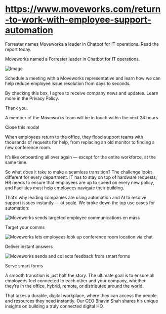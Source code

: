 # https://www.moveworks.com/return-to-work-with-employee-support-automation

Forrester names Moveworks a leader in Chatbot for IT operations. Read the report today.

Moveworks named a Forrester leader in Chatbot for IT operations. 

![Image](https://www.moveworks.com/hubfs/img/site/qr-demo.png)

Schedule a meeting with a Moveworks representative and learn how we can help reduce employee issue resolution from days to seconds.

By checking this box, I agree to receive company news and updates. Learn more in the Privacy Policy.

Thank you.

A member of the Moveworks team will be in touch within the next 24 hours.



  Close this modal
  


When employees return to the office, they flood support teams with thousands of requests for help, from replacing an old monitor to finding a new conference room. 

It’s like onboarding all over again — except for the entire workforce, at the same time.

So what does it take to make a seamless transition? The challenge looks different for every department. IT has to stay on top of hardware requests, HR needs to ensure that employees are up to speed on every new policy, and Facilities must help employees navigate their building.

That’s why leading companies are using automation and AI to resolve support issues instantly — at scale. We broke down the top use cases for automation:

![Moveworks sends targeted employee communications en mass](https://www.moveworks.com/hs-fs/hubfs/Moveweb/Device%20Screenshots/PrpChat-Website-expense%20reporting.png?&name=PrpChat-Website-expense%20reporting.png)

Target your comms 

![Moveworks lets employees look up conference room location via chat](https://www.moveworks.com/hs-fs/hubfs/Moveweb/Device%20Screenshots/PrpChat-Website-Room_Lookup.png?&name=PrpChat-Website-Room_Lookup.png)

Deliver instant answers 

![Moveworks sends and collects feedback from smart forms](https://www.moveworks.com/hs-fs/hubfs/Moveweb/Device%20Screenshots/PrpChat-Website-Certificate%20of%20Vaccination.png?&name=PrpChat-Website-Certificate%20of%20Vaccination.png)

Serve smart forms 

A smooth transition is just half the story. The ultimate goal is to ensure all employees feel connected to each other and your company, whether they’re in the office, hybrid, remote, or distributed around the world.

That takes a durable, digital workplace, where they can access the people and resources they need instantly. Our CEO Bhavin Shah shares his unique insights on building a truly connected digital HQ.

